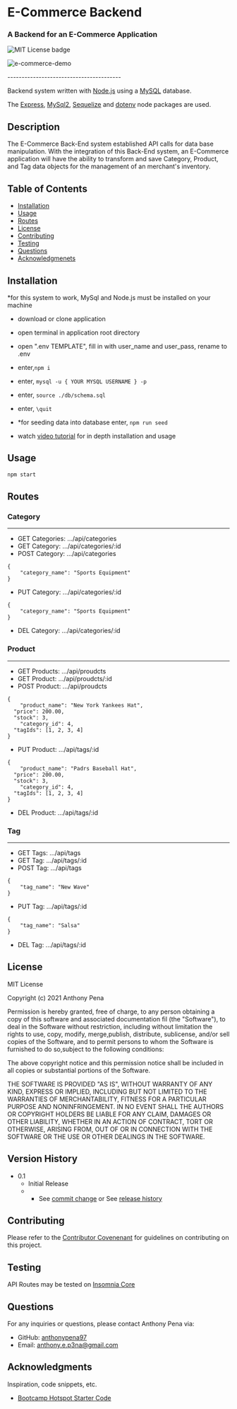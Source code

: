# E-Commerce Backend
### A Backend for an E-Commerce Application
![MIT License badge](https://img.shields.io/badge/license-MIT_License-green)

![e-commerce-demo](https://user-images.githubusercontent.com/79285555/134746234-d9bea4ee-613b-44a1-967e-454205ec5400.gif)

<p> ---------------------------------------- </p>

Backend system written with [Node.js](https://nodejs.org/en/) using a [MySQL](https://www.mysql.com/) database.

The [Express](https://expressjs.com/), [MySql2](https://www.npmjs.com/package/mysql2), [Sequelize](https://www.npmjs.com/package/sequelize) and [dotenv](https://www.npmjs.com/package/dotenv) node packages are used.

## Description
The E-Commerce Back-End system established API calls for data base manipulation. With the integration of this Back-End system, an E-Commerce application will have the ability to transform and save Category, Product, and Tag data objects for the management of an merchant's inventory.

## Table of Contents
* [Installation](#installation)
* [Usage](#usage)
* [Routes](#routes)
* [License](#license)
* [Contributing](#contributing)
* [Testing](#testing)
* [Questions](#questions)
* [Acknowledgmenets](#Acknowledgments)

## Installation
*for this system to work, MySql and Node.js must be installed on your machine

- download or clone application
- open terminal in application root directory
- open ".env TEMPLATE", fill in with user_name and user_pass, rename to .env
- enter,`npm i`
- enter, `mysql -u { YOUR MYSQL USERNAME } -p`
- enter, `source ./db/schema.sql`
- enter,  `\quit`
- *for seeding data into database enter, `npm run seed`

- watch [video tutorial](https://drive.google.com/file/d/1MeD3rbZGGffwidG5Y7T2e2iXmYe6JIZU/view?usp=sharing) for in depth installation and usage

## Usage

```bash
npm start
```

## Routes

### Category
---
- GET Categories: .../api/categories
- GET Category: .../api/categories/:id
- POST Category: .../api/categories
```
{
	"category_name": "Sports Equipment" 
}
```
- PUT Category: .../api/categories/:id
```
{
	"category_name": "Sports Equipment" 
}
```
- DEL Category: .../api/categories/:id

### Product
---
- GET Products: .../api/proudcts
- GET Product: .../api/proudcts/:id
- POST Product: .../api/proudcts
```
{
	"product_name": "New York Yankees Hat",
  "price": 200.00,
  "stock": 3,
	"category_id": 4,
  "tagIds": [1, 2, 3, 4] 
}
```
- PUT Product: .../api/tags/:id
```
{
	"product_name": "Padrs Baseball Hat",
  "price": 200.00,
  "stock": 3,
	"category_id": 4,
  "tagIds": [1, 2, 3, 4] 
}
```
- DEL Product: .../api/tags/:id

### Tag
---
- GET Tags: .../api/tags
- GET Tag: .../api/tags/:id
- POST Tag: .../api/tags
```
{
	"tag_name": "New Wave"
}
```
- PUT Tag: .../api/tags/:id
```
{
	"tag_name": "Salsa"
}
```
- DEL Tag: .../api/tags/:id

## License
MIT License
    
Copyright (c) 2021 Anthony Pena

Permission is hereby granted, free of charge, to any person obtaining a copy of this software and associated documentation fil (the "Software"), to deal in the Software without restriction, including without limitation the rights to use, copy, modify, merge,publish, distribute, sublicense, and/or sell copies of the Software, and to permit persons to whom the Software is furnished to do so,subject to the following conditions:
            
The above copyright notice and this permission notice shall be included in all copies or substantial portions of the Software.
            
THE SOFTWARE IS PROVIDED "AS IS", WITHOUT WARRANTY OF ANY KIND, EXPRESS OR IMPLIED, INCLUDING BUT NOT LIMITED TO THE WARRANTIES OF MERCHANTABILITY, FITNESS FOR A PARTICULAR PURPOSE AND NONINFRINGEMENT. IN NO EVENT SHALL THE AUTHORS OR COPYRIGHT HOLDERS BE LIABLE FOR ANY CLAIM, DAMAGES OR OTHER LIABILITY, WHETHER IN AN ACTION OF CONTRACT, TORT OR OTHERWISE, ARISING FROM, OUT OF OR IN CONNECTION WITH THE SOFTWARE OR THE USE OR OTHER DEALINGS IN THE SOFTWARE.

## Version History
    
* 0.1
    * Initial Release
    * * See [commit change](https://github.com/anthonypena97/e-commerce-backend/commits/main) or See [release history](https://github.com/anthonypena97/e-commerce-backend/releases)

## Contributing
Please refer to the [Contributor Covenenant](https://www.contributor-covenant.org/) for guidelines on contributing on this project.

## Testing
API Routes may be tested on [Insomnia Core](https://insomnia.rest/products/insomnia)

## Questions
For any inquiries or questions, please contact Anthony Pena via:
* GitHub: [anthonypena97](https://github.com/anthonypena97)
* Email: <anthony.e.p3na@gmail.com>

## Acknowledgments

Inspiration, code snippets, etc.
* [Bootcamp Hotspot Starter Code](https://github.com/coding-boot-camp/fantastic-umbrella)
